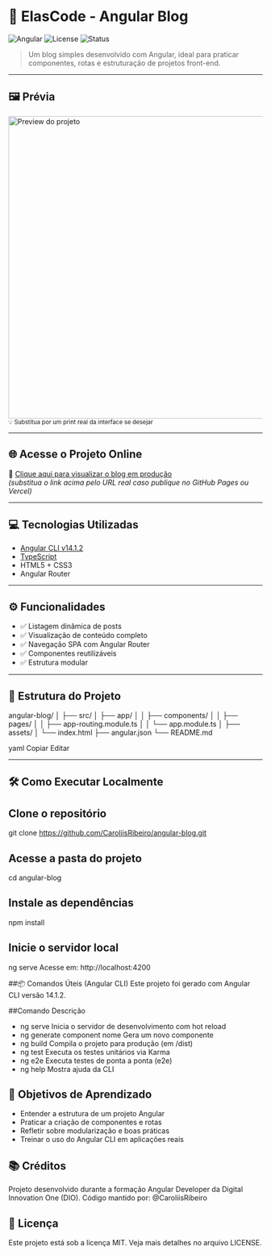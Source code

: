 # 🚀 ElasCode - Angular Blog

![Angular](https://img.shields.io/badge/Angular-14.1.2-red?logo=angular)
![License](https://img.shields.io/badge/license-MIT-green)
![Status](https://img.shields.io/badge/status-em%20desenvolvimento-yellow)

> Um blog simples desenvolvido com Angular, ideal para praticar componentes, rotas e estruturação de projetos front-end.

---

## 🖼️ Prévia

<img src="https://user-images.githubusercontent.com/00000000/000000000-00000000-0000-0000-000000000000.png" alt="Preview do projeto" width="600"/>
<sub>💡 Substitua por um print real da interface se desejar</sub>

---

## 🌐 Acesse o Projeto Online

🔗 [Clique aqui para visualizar o blog em produção](https://caroliisribeiro.github.io/angular-blog)  
_(substitua o link acima pelo URL real caso publique no GitHub Pages ou Vercel)_

---

## 💻 Tecnologias Utilizadas

- [Angular CLI v14.1.2](https://angular.io/cli)
- [TypeScript](https://www.typescriptlang.org/)
- HTML5 + CSS3
- Angular Router

---

## ⚙️ Funcionalidades

- ✅ Listagem dinâmica de posts
- ✅ Visualização de conteúdo completo
- ✅ Navegação SPA com Angular Router
- ✅ Componentes reutilizáveis
- ✅ Estrutura modular

---

## 📁 Estrutura do Projeto

angular-blog/ │ ├── src/ │ ├── app/ │ │ ├── components/ │ │ ├── pages/ │ │ ├── app-routing.module.ts │ │ └── app.module.ts │ ├── assets/ │ └── index.html ├── angular.json └── README.md

yaml
Copiar
Editar

---

## 🛠️ Como Executar Localmente

## Clone o repositório
git clone https://github.com/CaroliisRibeiro/angular-blog.git

## Acesse a pasta do projeto
cd angular-blog

## Instale as dependências
npm install

## Inicie o servidor local
ng serve
Acesse em: http://localhost:4200

##📦 Comandos Úteis (Angular CLI)
Este projeto foi gerado com Angular CLI versão 14.1.2.

##Comando	Descrição
- ng serve	Inicia o servidor de desenvolvimento com hot reload
- ng generate component nome	Gera um novo componente
- ng build	Compila o projeto para produção (em /dist)
- ng test	Executa os testes unitários via Karma
- ng e2e	Executa testes de ponta a ponta (e2e)
- ng help	Mostra ajuda da CLI

## 🎯 Objetivos de Aprendizado
- Entender a estrutura de um projeto Angular
- Praticar a criação de componentes e rotas
- Refletir sobre modularização e boas práticas
- Treinar o uso do Angular CLI em aplicações reais

## 📚 Créditos
Projeto desenvolvido durante a formação Angular Developer da Digital Innovation One (DIO).
Código mantido por: @CaroliisRibeiro

## 📝 Licença
Este projeto está sob a licença MIT. Veja mais detalhes no arquivo LICENSE.

